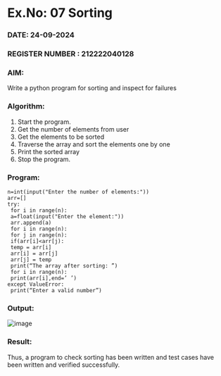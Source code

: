 # Ex.No: 07  Sorting

### DATE: 24-09-2024                                                                   
### REGISTER NUMBER : 212222040128

### AIM:  
Write a python program for sorting and inspect for failures

### Algorithm:
1. Start the program.
2. Get the number of elements from user
3. Get the elements to be sorted
4. Traverse the array and sort the elements one by one
5. Print the sorted array
6. Stop the program. 
### Program:
```
n=int(input("Enter the number of elements:"))
arr=[]
try:
 for i in range(n):
 a=float(input("Enter the element:"))
 arr.append(a)
 for i in range(n):
 for j in range(n):
 if(arr[i]<arr[j):
 temp = arr[i]
 arr[i] = arr[j]
 arr[j] = temp
 print(“The array after sorting: ”)
 for i in range(n):
 print(arr[i],end=’ ’)
except ValueError:
 print(“Enter a valid number”)
```
### Output:

![image](https://github.com/user-attachments/assets/3801cad7-9307-4307-8f87-5cf541118013)



### Result:
Thus, a program to check sorting has been written and test cases have been written and verified
successfully.
